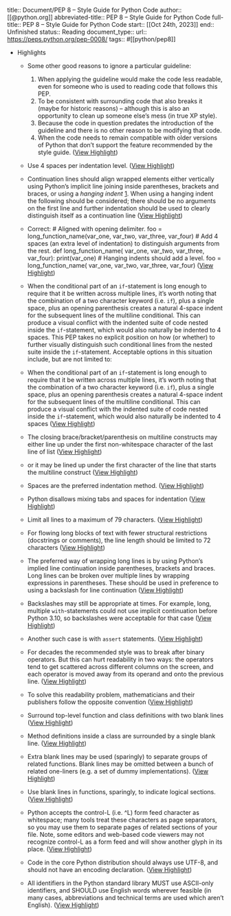 title:: Document/PEP 8 – Style Guide for Python Code
author:: [[@python.org]]
abbreviated-title:: PEP 8 – Style Guide for Python Code 
full-title:: PEP 8 – Style Guide for Python Code
start:: [[Oct 24th, 2023]]
end:: Unfinished
status:: Reading
document_type:: 
url:: https://peps.python.org/pep-0008/
tags:: #[[python/pep8]]

- Highlights
	- Some other good reasons to ignore a particular guideline:
	  
	  1.  When applying the guideline would make the code less readable, even for someone who is used to reading code that follows this PEP.
	  2.  To be consistent with surrounding code that also breaks it (maybe for historic reasons) – although this is also an opportunity to clean up someone else’s mess (in true XP style).
	  3.  Because the code in question predates the introduction of the guideline and there is no other reason to be modifying that code.
	  4.  When the code needs to remain compatible with older versions of Python that don’t support the feature recommended by the style guide. ([View Highlight](https://read.readwise.io/read/01hdaryxyb9phjw84fxdhqy6qd))
	- Use 4 spaces per indentation level. ([View Highlight](https://read.readwise.io/read/01hdas08adkj6tembk56d5p5qb))
	- Continuation lines should align wrapped elements either vertically using Python’s implicit line joining inside parentheses, brackets and braces, or using a *hanging indent* [1](https://peps.python.org/pep-0008/\#fn-hi). When using a hanging indent the following should be considered; there should be no arguments on the first line and further indentation should be used to clearly distinguish itself as a continuation line ([View Highlight](https://read.readwise.io/read/01hdas2g2q2xjfntsghd74432e))
	- Correct: # Aligned with opening delimiter. foo = long_function_name(var_one, var_two, var_three, var_four) # Add 4 spaces (an extra level of indentation) to distinguish arguments from the rest. def long_function_name( var_one, var_two, var_three, var_four): print(var_one) # Hanging indents should add a level. foo = long_function_name( var_one, var_two, var_three, var_four) ([View Highlight](https://read.readwise.io/read/01hdas190asxw9wx218pkxbrgp))
	- When the conditional part of an `if`-statement is long enough to require that it be written across multiple lines, it’s worth noting that the combination of a two character keyword (i.e. `if`), plus a single space, plus an opening parenthesis creates a natural 4-space indent for the subsequent lines of the multiline conditional. This can produce a visual conflict with the indented suite of code nested inside the `if`-statement, which would also naturally be indented to 4 spaces. This PEP takes no explicit position on how (or whether) to further visually distinguish such conditional lines from the nested suite inside the `if`-statement. Acceptable options in this situation include, but are not limited to:
	- When the conditional part of an `if`-statement is long enough to require that it be written across multiple lines, it’s worth noting that the combination of a two character keyword (i.e. `if`), plus a single space, plus an opening parenthesis creates a natural 4-space indent for the subsequent lines of the multiline conditional. This can produce a visual conflict with the indented suite of code nested inside the `if`-statement, which would also naturally be indented to 4 spaces ([View Highlight](https://read.readwise.io/read/01hdascfd66ap4y64x9frkgmnk))
	- The closing brace/bracket/parenthesis on multiline constructs may either line up under the first non-whitespace character of the last line of list ([View Highlight](https://read.readwise.io/read/01hdasf6mgraw4h2v493d3rf1n))
	- or it may be lined up under the first character of the line that starts the multiline construct ([View Highlight](https://read.readwise.io/read/01hdasfdsgbp1jfq6vm655yn5q))
	- Spaces are the preferred indentation method. ([View Highlight](https://read.readwise.io/read/01hdasgkzq0gtf91vgf1r338z9))
	- Python disallows mixing tabs and spaces for indentation ([View Highlight](https://read.readwise.io/read/01hdash1gxfkzgce1hjvcfn9jw))
	- Limit all lines to a maximum of 79 characters. ([View Highlight](https://read.readwise.io/read/01hdash7dytvkmgtqwx59fff9p))
	- For flowing long blocks of text with fewer structural restrictions (docstrings or comments), the line length should be limited to 72 characters ([View Highlight](https://read.readwise.io/read/01hdashr6r0qyxvbbqrzyxqh7g))
	- The preferred way of wrapping long lines is by using Python’s implied line continuation inside parentheses, brackets and braces. Long lines can be broken over multiple lines by wrapping expressions in parentheses. These should be used in preference to using a backslash for line continuation ([View Highlight](https://read.readwise.io/read/01hdasn8d60g0p80pnaqx5y42p))
	- Backslashes may still be appropriate at times. For example, long, multiple `with`-statements could not use implicit continuation before Python 3.10, so backslashes were acceptable for that case ([View Highlight](https://read.readwise.io/read/01hdasp1dh8byv2kww52c0dcgs))
	- Another such case is with `assert` statements. ([View Highlight](https://read.readwise.io/read/01hdaspgfa5pvw93qx6y0x952m))
	- For decades the recommended style was to break after binary operators. But this can hurt readability in two ways: the operators tend to get scattered across different columns on the screen, and each operator is moved away from its operand and onto the previous line. ([View Highlight](https://read.readwise.io/read/01hdasqnaz5tv0nrt4brk1jqa6))
	- To solve this readability problem, mathematicians and their publishers follow the opposite convention ([View Highlight](https://read.readwise.io/read/01hdasrnp53bnzeycmf8bhxm8r))
	- Surround top-level function and class definitions with two blank lines ([View Highlight](https://read.readwise.io/read/01hdasssem5h41bxdvma8m702h))
	- Method definitions inside a class are surrounded by a single blank line. ([View Highlight](https://read.readwise.io/read/01hdasszqtd2hqdgmjj53kvbc9))
	- Extra blank lines may be used (sparingly) to separate groups of related functions. Blank lines may be omitted between a bunch of related one-liners (e.g. a set of dummy implementations). ([View Highlight](https://read.readwise.io/read/01hdastknzvffsrshgtvp4m82m))
	- Use blank lines in functions, sparingly, to indicate logical sections. ([View Highlight](https://read.readwise.io/read/01hdasty8wns5db9yye8049t2b))
	- Python accepts the control-L (i.e. ^L) form feed character as whitespace; many tools treat these characters as page separators, so you may use them to separate pages of related sections of your file. Note, some editors and web-based code viewers may not recognize control-L as a form feed and will show another glyph in its place. ([View Highlight](https://read.readwise.io/read/01hdaswk5ktqsh39z0f752jywf))
	- Code in the core Python distribution should always use UTF-8, and should not have an encoding declaration. ([View Highlight](https://read.readwise.io/read/01hdaswy02dx767eh6c0rtrnjp))
	- All identifiers in the Python standard library MUST use ASCII-only identifiers, and SHOULD use English words wherever feasible (in many cases, abbreviations and technical terms are used which aren’t English). ([View Highlight](https://read.readwise.io/read/01hdasy6re6ydke9p4c2dpg4z2))